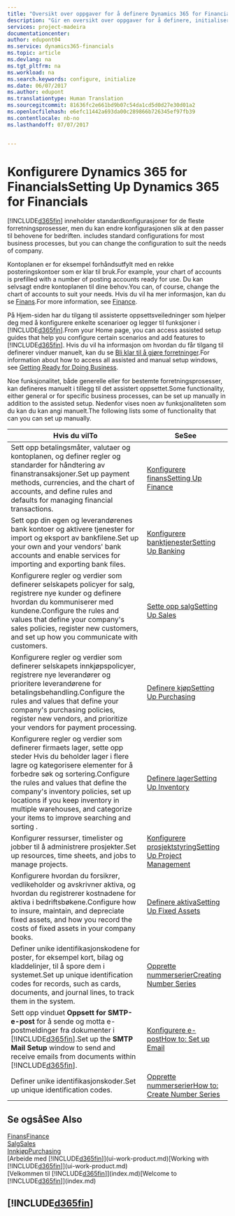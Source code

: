 ```yaml
---
title: "Oversikt over oppgaver for å definere Dynamics 365 for Financials | Microsoft-dokumentasjon"
description: "Gir en oversikt over oppgaver for å definere, initialisere og konfigurere Dynamics 365 for Financials etter behov."
services: project-madeira
documentationcenter: 
author: edupont04
ms.service: dynamics365-financials
ms.topic: article
ms.devlang: na
ms.tgt_pltfrm: na
ms.workload: na
ms.search.keywords: configure, initialize
ms.date: 06/07/2017
ms.author: edupont
ms.translationtype: Human Translation
ms.sourcegitcommit: 81636fc2e661bd9b07c54da1cd5d0d27e30d01a2
ms.openlocfilehash: e6efc11442a693da00c289866b726345ef97fb39
ms.contentlocale: nb-no
ms.lasthandoff: 07/07/2017


---
```

# <a name="setting-up-dynamics-365-for-financials"></a><span data-ttu-id="1239d-103">Konfigurere Dynamics 365 for Financials</span><span class="sxs-lookup"><span data-stu-id="1239d-103">Setting Up Dynamics 365 for Financials</span></span>
[!INCLUDE[d365fin](includes/d365fin_md.md)]<span data-ttu-id="1239d-104"> inneholder standardkonfigurasjoner for de fleste forretningsprosesser, men du kan endre konfigurasjonen slik at den passer til behovene for bedriften.</span><span class="sxs-lookup"><span data-stu-id="1239d-104"> includes standard configurations for most business processes, but you can change the configuration to suit the needs of company.</span></span>

<span data-ttu-id="1239d-105">Kontoplanen er for eksempel forhåndsutfylt med en rekke posteringskontoer som er klar til bruk.</span><span class="sxs-lookup"><span data-stu-id="1239d-105">For example, your chart of accounts is prefilled with a number of posting accounts ready for use.</span></span> <span data-ttu-id="1239d-106">Du kan selvsagt endre kontoplanen til dine behov.</span><span class="sxs-lookup"><span data-stu-id="1239d-106">You can, of course, change the chart of accounts to suit your needs.</span></span> <span data-ttu-id="1239d-107">Hvis du vil ha mer informasjon, kan du se [Finans](finance.md).</span><span class="sxs-lookup"><span data-stu-id="1239d-107">For more information, see [Finance](finance.md).</span></span>

<span data-ttu-id="1239d-108">På Hjem-siden har du tilgang til assisterte oppsettsveiledninger som hjelper deg med å konfigurere enkelte scenarioer og legger til funksjoner i [!INCLUDE[d365fin](includes/d365fin_md.md)].</span><span class="sxs-lookup"><span data-stu-id="1239d-108">From your Home page, you can access assisted setup guides that help you configure certain scenarios and add features to [!INCLUDE[d365fin](includes/d365fin_md.md)].</span></span> <span data-ttu-id="1239d-109">Hvis du vil ha informasjon om hvordan du får tilgang til definerer vinduer manuelt, kan du se [Bli klar til å gjøre forretninger](ui-get-ready-business.md).</span><span class="sxs-lookup"><span data-stu-id="1239d-109">For information about how to access all assisted and manual setup windows, see [Getting Ready for Doing Business](ui-get-ready-business.md).</span></span>

<span data-ttu-id="1239d-110">Noe funksjonalitet, både generelle eller for bestemte forretningsprosesser, kan defineres manuelt i tillegg til det assistert oppsettet.</span><span class="sxs-lookup"><span data-stu-id="1239d-110">Some functionality, either general or for specific business processes, can be set up manually in addition to the assisted setup.</span></span> <span data-ttu-id="1239d-111">Nedenfor vises noen av funksjonaliteten som du kan du kan angi manuelt.</span><span class="sxs-lookup"><span data-stu-id="1239d-111">The following lists some of functionality that can you can set up manually.</span></span>

| <span data-ttu-id="1239d-112">Hvis du vil</span><span class="sxs-lookup"><span data-stu-id="1239d-112">To</span></span> | <span data-ttu-id="1239d-113">Se</span><span class="sxs-lookup"><span data-stu-id="1239d-113">See</span></span> |
| --- | --- |
| <span data-ttu-id="1239d-114">Sett opp betalingsmåter, valutaer og kontoplanen, og definer regler og standarder for håndtering av finanstransaksjoner.</span><span class="sxs-lookup"><span data-stu-id="1239d-114">Set up payment methods, currencies, and the chart of accounts, and define rules and defaults for managing financial transactions.</span></span> |[<span data-ttu-id="1239d-115">Konfigurere finans</span><span class="sxs-lookup"><span data-stu-id="1239d-115">Setting Up Finance</span></span>](finance-setup-finance.md) |
| <span data-ttu-id="1239d-116">Sett opp din egen og leverandørenes bank kontoer og aktivere tjenester for import og eksport av bankfilene.</span><span class="sxs-lookup"><span data-stu-id="1239d-116">Set up your own and your vendors' bank accounts and enable services for importing and exporting bank files.</span></span> |[<span data-ttu-id="1239d-117">Konfigurere banktjenester</span><span class="sxs-lookup"><span data-stu-id="1239d-117">Setting Up Banking</span></span>](bank-setup-banking.md) |
| <span data-ttu-id="1239d-118">Konfigurere regler og verdier som definerer selskapets policyer for salg, registrere nye kunder og definere hvordan du kommuniserer med kundene.</span><span class="sxs-lookup"><span data-stu-id="1239d-118">Configure the rules and values that define your company's sales policies, register new customers, and set up how you communicate with customers.</span></span> |[<span data-ttu-id="1239d-119">Sette opp salg</span><span class="sxs-lookup"><span data-stu-id="1239d-119">Setting Up Sales</span></span>](sales-setup-sales.md) |
| <span data-ttu-id="1239d-120">Konfigurere regler og verdier som definerer selskapets innkjøpspolicyer, registrere nye leverandører og prioritere leverandørene for betalingsbehandling.</span><span class="sxs-lookup"><span data-stu-id="1239d-120">Configure the rules and values that define your company's purchasing policies, register new vendors, and prioritize your vendors for payment processing.</span></span> |[<span data-ttu-id="1239d-121">Definere kjøp</span><span class="sxs-lookup"><span data-stu-id="1239d-121">Setting Up Purchasing</span></span>](purchasing-setup-purchasing.md) |
| <span data-ttu-id="1239d-122">Konfigurere regler og verdier som definerer firmaets lager, sette opp steder Hvis du beholder lager i flere lagre og kategorisere elementer for å forbedre søk og sortering.</span><span class="sxs-lookup"><span data-stu-id="1239d-122">Configure the rules and values that define the company's inventory policies, set up locations if you keep inventory in multiple warehouses, and categorize your items to improve searching and sorting .</span></span> |[<span data-ttu-id="1239d-123">Definere lager</span><span class="sxs-lookup"><span data-stu-id="1239d-123">Setting Up Inventory</span></span>](inventory-setup-inventory.md) |
| <span data-ttu-id="1239d-124">Konfigurer ressurser, timelister og jobber til å administrere prosjekter.</span><span class="sxs-lookup"><span data-stu-id="1239d-124">Set up resources, time sheets, and jobs to manage projects.</span></span> |[<span data-ttu-id="1239d-125">Konfigurere prosjektstyring</span><span class="sxs-lookup"><span data-stu-id="1239d-125">Setting Up Project Management</span></span>](projects-setup-projects.md) |
| <span data-ttu-id="1239d-126">Konfigurere hvordan du forsikrer, vedlikeholder og avskrivner aktiva, og hvordan du registrerer kostnadene for aktiva i bedriftsbøkene.</span><span class="sxs-lookup"><span data-stu-id="1239d-126">Configure how to insure, maintain, and depreciate fixed assets, and how you record the costs of fixed assets in your company books.</span></span> |[<span data-ttu-id="1239d-127">Definere aktiva</span><span class="sxs-lookup"><span data-stu-id="1239d-127">Setting Up Fixed Assets</span></span>](fa-setup.md) |
| <span data-ttu-id="1239d-128">Definer unike identifikasjonskodene for poster, for eksempel kort, bilag og kladdelinjer, til å spore dem i systemet.</span><span class="sxs-lookup"><span data-stu-id="1239d-128">Set up unique identification codes for records, such as cards, documents, and journal lines, to track them in the system.</span></span> |[<span data-ttu-id="1239d-129">Opprette nummerserier</span><span class="sxs-lookup"><span data-stu-id="1239d-129">Creating Number Series</span></span>](ui-create-number-series.md) |
| <span data-ttu-id="1239d-130">Sett opp vinduet **Oppsett for SMTP-e-post** for å sende og motta e-postmeldinger fra dokumenter i [!INCLUDE[d365fin](includes/d365fin_md.md)].</span><span class="sxs-lookup"><span data-stu-id="1239d-130">Set up the **SMTP Mail Setup** window to send and receive emails from documents within [!INCLUDE[d365fin](includes/d365fin_md.md)].</span></span> |[<span data-ttu-id="1239d-131">Konfigurere e-post</span><span class="sxs-lookup"><span data-stu-id="1239d-131">How to: Set up Email</span></span>](madeira-how-setup-email.md) |
| <span data-ttu-id="1239d-132">Definer unike identifikasjonskoder.</span><span class="sxs-lookup"><span data-stu-id="1239d-132">Set up unique identification codes.</span></span> |[<span data-ttu-id="1239d-133">Opprette nummerserier</span><span class="sxs-lookup"><span data-stu-id="1239d-133">How to: Create Number Series</span></span>](ui-create-number-series.md) |

## <a name="see-also"></a><span data-ttu-id="1239d-134">Se også</span><span class="sxs-lookup"><span data-stu-id="1239d-134">See Also</span></span>
[<span data-ttu-id="1239d-135">Finans</span><span class="sxs-lookup"><span data-stu-id="1239d-135">Finance</span></span>](finance.md)  
[<span data-ttu-id="1239d-136">Salg</span><span class="sxs-lookup"><span data-stu-id="1239d-136">Sales</span></span>](sales-manage-sales.md)  
[<span data-ttu-id="1239d-137">Innkjøp</span><span class="sxs-lookup"><span data-stu-id="1239d-137">Purchasing</span></span>](purchasing-manage-purchasing.md)  
<span data-ttu-id="1239d-138">[Arbeide med [!INCLUDE[d365fin](includes/d365fin_md.md)]](ui-work-product.md)</span><span class="sxs-lookup"><span data-stu-id="1239d-138">[Working with [!INCLUDE[d365fin](includes/d365fin_md.md)]](ui-work-product.md)</span></span>  
<span data-ttu-id="1239d-139">[Velkommen til [!INCLUDE[d365fin](includes/d365fin_long_md.md)]](index.md)</span><span class="sxs-lookup"><span data-stu-id="1239d-139">[Welcome to [!INCLUDE[d365fin](includes/d365fin_long_md.md)]](index.md)</span></span>  

## [!INCLUDE[d365fin](includes/free_trial_md.md)]
